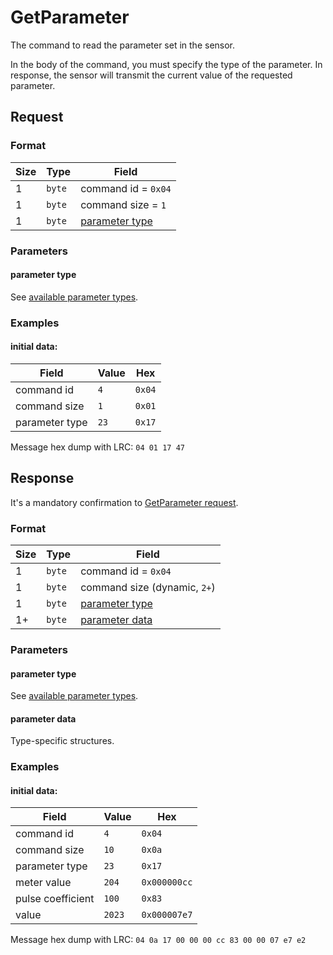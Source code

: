 # GetParameter

The command to read the parameter set in the sensor.

In the body of the command, you must specify the type of the parameter.
In response, the sensor will transmit the current value of the requested parameter.


## Request

### Format

| Size | Type   | Field                             |
| ---- | ------ | --------------------------------- |
| 1    | `byte` | command id = `0x04`               |
| 1    | `byte` | command size = `1`                |
| 1    | `byte` | [parameter type](#parameter-type) |

### Parameters

#### **parameter type**

See [available parameter types](../parameter-types.md).

### Examples

#### initial data:

| Field          | Value | Hex    |
| -------------- | ----- | ------ |
| command id     | `4`   | `0x04` |
| command size   | `1`   | `0x01` |
| parameter type | `23`  | `0x17` |

Message hex dump with LRC: `04 01 17 47`


## Response

It's a mandatory confirmation to [GetParameter request](./GetParameter.md#request).

### Format

| Size | Type   | Field                             |
| ---- | ------ | --------------------------------- |
| 1    | `byte` | command id = `0x04`               |
| 1    | `byte` | command size (dynamic, `2+`)      |
| 1    | `byte` | [parameter type](#parameter-type) |
| 1+   | `byte` | [parameter data](#parameter-data) |

### Parameters

#### **parameter type**

See [available parameter types](../parameter-types.md).

#### **parameter data**

Type-specific structures.

### Examples

#### initial data:

| Field             | Value  | Hex          |
| ----------------- | ------ | ------------ |
| command id        | `4`    | `0x04`       |
| command size      | `10`   | `0x0a`       |
| parameter type    | `23`   | `0x17`       |
| meter value       | `204`  | `0x000000cc` |
| pulse coefficient | `100`  | `0x83`       |
| value             | `2023` | `0x000007e7` |

Message hex dump with LRC: `04 0a 17 00 00 00 cc 83 00 00 07 e7 e2`
